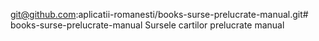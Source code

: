 git@github.com:aplicatii-romanesti/books-surse-prelucrate-manual.git# books-surse-prelucrate-manual
Sursele cartilor prelucrate manual
